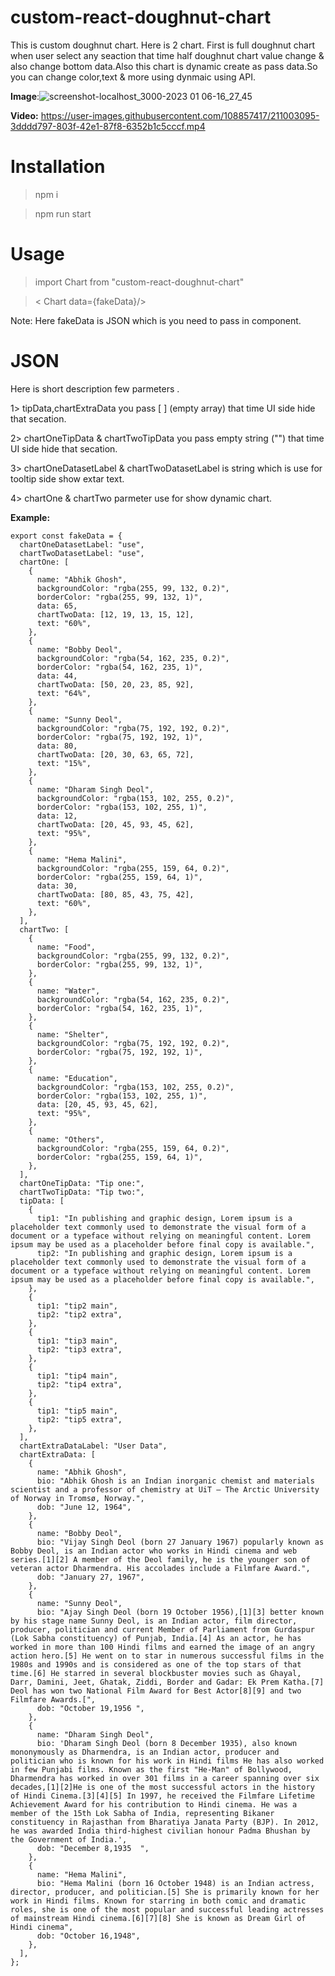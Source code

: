 # **custom-react-doughnut-chart**

This is custom doughnut chart.
Here is 2 chart. First is full doughnut chart when user select any seaction that time half doughnut chart value change & also change bottom data.Also this chart is dynamic create as pass data.So you can change color,text & more using dynmaic using API.


**Image**:![screenshot-localhost_3000-2023 01 06-16_27_45](https://user-images.githubusercontent.com/108857417/211002967-1eccf892-809c-4da4-98b9-b19583a08feb.png)

**Video:** https://user-images.githubusercontent.com/108857417/211003095-3dddd797-803f-42e1-87f8-6352b1c5cccf.mp4



# **Installation**

> npm i

>npm run start

# **Usage**
> import Chart from "custom-react-doughnut-chart"

> < Chart data={fakeData}/>

Note: Here fakeData is JSON which is you need to pass in component.

# **JSON**
Here is short description few parmeters .  

1> tipData,chartExtraData you pass [ ] (empty array) that time UI side hide that secation.

2> chartOneTipData & chartTwoTipData you pass empty string ("")  that time UI side hide that secation.

3> chartOneDatasetLabel & chartTwoDatasetLabel is string which is use for tooltip side show extar text.

4> chartOne & chartTwo parmeter use for show dynamic chart.

**Example:**

    export const fakeData = {
      chartOneDatasetLabel: "use",
      chartTwoDatasetLabel: "use",
      chartOne: [
        {
          name: "Abhik Ghosh",
          backgroundColor: "rgba(255, 99, 132, 0.2)",
          borderColor: "rgba(255, 99, 132, 1)",
          data: 65,
          chartTwoData: [12, 19, 13, 15, 12],
          text: "60%",
        },
        {
          name: "Bobby Deol",
          backgroundColor: "rgba(54, 162, 235, 0.2)",
          borderColor: "rgba(54, 162, 235, 1)",
          data: 44,
          chartTwoData: [50, 20, 23, 85, 92],
          text: "64%",
        },
        {
          name: "Sunny Deol",
          backgroundColor: "rgba(75, 192, 192, 0.2)",
          borderColor: "rgba(75, 192, 192, 1)",
          data: 80,
          chartTwoData: [20, 30, 63, 65, 72],
          text: "15%",
        },
        {
          name: "Dharam Singh Deol",
          backgroundColor: "rgba(153, 102, 255, 0.2)",
          borderColor: "rgba(153, 102, 255, 1)",
          data: 12,
          chartTwoData: [20, 45, 93, 45, 62],
          text: "95%",
        },
        {
          name: "Hema Malini",
          backgroundColor: "rgba(255, 159, 64, 0.2)",
          borderColor: "rgba(255, 159, 64, 1)",
          data: 30,
          chartTwoData: [80, 85, 43, 75, 42],
          text: "60%",
        },
      ],
      chartTwo: [
        {
          name: "Food",
          backgroundColor: "rgba(255, 99, 132, 0.2)",
          borderColor: "rgba(255, 99, 132, 1)",
        },
        {
          name: "Water",
          backgroundColor: "rgba(54, 162, 235, 0.2)",
          borderColor: "rgba(54, 162, 235, 1)",
        },
        {
          name: "Shelter",
          backgroundColor: "rgba(75, 192, 192, 0.2)",
          borderColor: "rgba(75, 192, 192, 1)",
        },
        {
          name: "Education",
          backgroundColor: "rgba(153, 102, 255, 0.2)",
          borderColor: "rgba(153, 102, 255, 1)",
          data: [20, 45, 93, 45, 62],
          text: "95%",
        },
        {
          name: "Others",
          backgroundColor: "rgba(255, 159, 64, 0.2)",
          borderColor: "rgba(255, 159, 64, 1)",
        },
      ],
      chartOneTipData: "Tip one:",
      chartTwoTipData: "Tip two:",
      tipData: [
        {
          tip1: "In publishing and graphic design, Lorem ipsum is a placeholder text commonly used to demonstrate the visual form of a document or a typeface without relying on meaningful content. Lorem ipsum may be used as a placeholder before final copy is available.",
          tip2: "In publishing and graphic design, Lorem ipsum is a placeholder text commonly used to demonstrate the visual form of a document or a typeface without relying on meaningful content. Lorem ipsum may be used as a placeholder before final copy is available.",
        },
        {
          tip1: "tip2 main",
          tip2: "tip2 extra",
        },
        {
          tip1: "tip3 main",
          tip2: "tip3 extra",
        },
        {
          tip1: "tip4 main",
          tip2: "tip4 extra",
        },
        {
          tip1: "tip5 main",
          tip2: "tip5 extra",
        },
      ],
      chartExtraDataLabel: "User Data",
      chartExtraData: [
        {
          name: "Abhik Ghosh",
          bio: "Abhik Ghosh is an Indian inorganic chemist and materials scientist and a professor of chemistry at UiT – The Arctic University of Norway in Tromsø, Norway.",
          dob: "June 12, 1964",
        },
        {
          name: "Bobby Deol",
          bio: "Vijay Singh Deol (born 27 January 1967) popularly known as Bobby Deol, is an Indian actor who works in Hindi cinema and web series.[1][2] A member of the Deol family, he is the younger son of veteran actor Dharmendra. His accolades include a Filmfare Award.",
          dob: "January 27, 1967",
        },
        {
          name: "Sunny Deol",
          bio: "Ajay Singh Deol (born 19 October 1956),[1][3] better known by his stage name Sunny Deol, is an Indian actor, film director, producer, politician and current Member of Parliament from Gurdaspur (Lok Sabha constituency) of Punjab, India.[4] As an actor, he has worked in more than 100 Hindi films and earned the image of an angry action hero.[5] He went on to star in numerous successful films in the 1980s and 1990s and is considered as one of the top stars of that time.[6] He starred in several blockbuster movies such as Ghayal, Darr, Damini, Jeet, Ghatak, Ziddi, Border and Gadar: Ek Prem Katha.[7] Deol has won two National Film Award for Best Actor[8][9] and two Filmfare Awards.[",
          dob: "October 19,1956 ",
        },
        {
          name: "Dharam Singh Deol",
          bio: 'Dharam Singh Deol (born 8 December 1935), also known mononymously as Dharmendra, is an Indian actor, producer and politician who is known for his work in Hindi films He has also worked in few Punjabi films. Known as the first "He-Man" of Bollywood, Dharmendra has worked in over 301 films in a career spanning over six decades,[1][2]He is one of the most successful actors in the history of Hindi Cinema.[3][4][5] In 1997, he received the Filmfare Lifetime Achievement Award for his contribution to Hindi cinema. He was a member of the 15th Lok Sabha of India, representing Bikaner constituency in Rajasthan from Bharatiya Janata Party (BJP). In 2012, he was awarded India third-highest civilian honour Padma Bhushan by the Government of India.',
          dob: "December 8,1935  ",
        },
        {
          name: "Hema Malini",
          bio: "Hema Malini (born 16 October 1948) is an Indian actress, director, producer, and politician.[5] She is primarily known for her work in Hindi films. Known for starring in both comic and dramatic roles, she is one of the most popular and successful leading actresses of mainstream Hindi cinema.[6][7][8] She is known as Dream Girl of Hindi cinema",
          dob: "October 16,1948",
        },
      ],
    };
